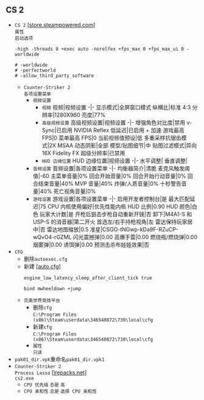 ## CS 2
* `CS 2` [[store.steampowered.com]](https://store.steampowered.com/app/730/CounterStrike_2/)  
    `属性`  
    `启动选项`
    ```
    -high -threads 8 +exec auto -norelfex +fps_max 0 +fps_max_ui 0 -worldwide

    # -worldwide
    # -perfectworld
    # -allow_third_party_software
    ```
    * `Counter-Striker 2`  
    `各项设置菜单`  
        * `视频设置`  
            * `视频`
                视频|视频设置
                -|-
                显示模式|全屏窗口模式
                纵横比|标准 4:3
                分辨率|1280X960
                亮度|77%
            * `高级视频设置`
                高级视频设置|视频设置
                -|-
                增强角色对比度|禁用
                v-Sync|已启用
                NVIDIA Reflex 低延迟|已启用 + 加速
                游戏最高 FPS|0
                菜单最高 FPS|0
                当前视频值预设|低
                多重采样抗锯齿模式|2X MSAA
                动态阴影|全部
                模型/贴图细节|中
                贴图过滤模式|异向 16X
                Fidelity FX 超级分辨率|已禁用
            * `HUD 边缘位置`
                HUD 边缘位置|视频设置
                -|-
                水平调整|
                垂直调整|
        * `音频设置`
            音频设置|各项设置菜单
            -|-
            均衡器简介|清脆
            麦克风触发阈值|-60
            主菜单音量|0%
            回合开始音量|0%
            回合开始行动音量|0%
            回合结束音量|40%
            MVP 音量|40%
            炸弹/人质音量|0%
            十秒警告音量|40%
            死亡视角音量|0%
        * `游戏设置`
            游戏设置|各项设置菜单
            -|-
            启用开发者控制台|是
            最大匹配延迟|75
            CPU 内核使用偏好|优先性能内核
            HUD 比例|0.90
            HUD 颜色|白色
            玩家大计数|是
            开枪后狙击步枪自动重新开镜|否
            卸下|M4A1-S 和 USP-S 的消音器|第二开火
            首选左/右手持枪视角|左
            雷达保持玩家居中|否
            雷达地图缩放|0.5
            准星|CSGO-tNGwp-kDa9F-RZuCP-wQvO4-rGZML
            闪光震撼弹|0.00
            高爆手雷|0.00
            燃烧瓶/燃烧弹|0.00
            烟雾弹|0.00
            诱饵弹|0.00
            预测击杀布娃娃效果|否
* `CFG`
    * 删除`autoexec.cfg`
    * 新建 [[auto.cfg]](cs2.md)
        ```
        engine_low_latency_sleep_after_client_tick true

        bind mwheeldown +jump
    * `完美世界竞技平台`
        * 删除`cfg`  
        `C:\Program Files (x86)\Steam\userdata\346540872\730\local\cfg`
        * 新建`cfg`  
        `C:\Program Files (x86)\Steam\userdata\346540872\730\local\cfg`
        * `属性`  
        `只读`
* `pak01_dir.vpk`重命名`pak01_dir.vpk1`
* `Counter-Striker 2`  
`Process Lasso` [[lrepacks.net]](https://lrepacks.net/repaki-sistemnyh-programm/689-process-lasso-repack-amp-portable.html)  
`cs2.exe`
    * `CPU 优先级` `总是` `高`
    * `CPU 亲和性` `总是` `选择 CPU 亲和性`